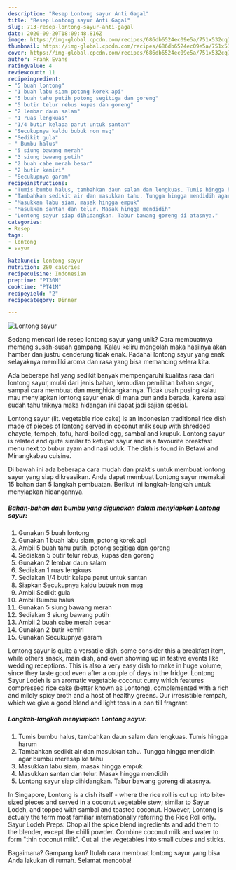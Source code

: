 ```yaml
---
description: "Resep Lontong sayur Anti Gagal"
title: "Resep Lontong sayur Anti Gagal"
slug: 713-resep-lontong-sayur-anti-gagal
date: 2020-09-20T18:09:48.816Z
image: https://img-global.cpcdn.com/recipes/686db6524ec09e5a/751x532cq70/lontong-sayur-foto-resep-utama.jpg
thumbnail: https://img-global.cpcdn.com/recipes/686db6524ec09e5a/751x532cq70/lontong-sayur-foto-resep-utama.jpg
cover: https://img-global.cpcdn.com/recipes/686db6524ec09e5a/751x532cq70/lontong-sayur-foto-resep-utama.jpg
author: Frank Evans
ratingvalue: 4
reviewcount: 11
recipeingredient:
- "5 buah lontong"
- "1 buah labu siam potong korek api"
- "5 buah tahu putih potong segitiga dan goreng"
- "5 butir telur rebus kupas dan goreng"
- "2 lembar daun salam"
- "1 ruas lengkuas"
- "1/4 butir kelapa parut untuk santan"
- "Secukupnya kaldu bubuk non msg"
- "Sedikit gula"
- " Bumbu halus"
- "5 siung bawang merah"
- "3 siung bawang putih"
- "2 buah cabe merah besar"
- "2 butir kemiri"
- "Secukupnya garam"
recipeinstructions:
- "Tumis bumbu halus, tambahkan daun salam dan lengkuas. Tumis hingga harum"
- "Tambahkan sedikit air dan masukkan tahu. Tungga hingga mendidih agar bumbu meresap ke tahu"
- "Masukkan labu siam, masak hingga empuk"
- "Masukkan santan dan telur. Masak hingga mendidih"
- "Lontong sayur siap dihidangkan. Tabur bawang goreng di atasnya."
categories:
- Resep
tags:
- lontong
- sayur

katakunci: lontong sayur 
nutrition: 280 calories
recipecuisine: Indonesian
preptime: "PT30M"
cooktime: "PT41M"
recipeyield: "2"
recipecategory: Dinner

---
```



![Lontong sayur](https://img-global.cpcdn.com/recipes/686db6524ec09e5a/751x532cq70/lontong-sayur-foto-resep-utama.jpg)

Sedang mencari ide resep lontong sayur yang unik? Cara membuatnya memang susah-susah gampang. Kalau keliru mengolah maka hasilnya akan hambar dan justru cenderung tidak enak. Padahal lontong sayur yang enak selayaknya memiliki aroma dan rasa yang bisa memancing selera kita.

Ada beberapa hal yang sedikit banyak mempengaruhi kualitas rasa dari lontong sayur, mulai dari jenis bahan, kemudian pemilihan bahan segar, sampai cara membuat dan menghidangkannya. Tidak usah pusing kalau mau menyiapkan lontong sayur enak di mana pun anda berada, karena asal sudah tahu triknya maka hidangan ini dapat jadi sajian spesial.

Lontong sayur (lit. vegetable rice cake) is an Indonesian traditional rice dish made of pieces of lontong served in coconut milk soup with shredded chayote, tempeh, tofu, hard-boiled egg, sambal and krupuk. Lontong sayur is related and quite similar to ketupat sayur and is a favourite breakfast menu next to bubur ayam and nasi uduk. The dish is found in Betawi and Minangkabau cuisine.


Di bawah ini ada beberapa cara mudah dan praktis untuk membuat lontong sayur yang siap dikreasikan. Anda dapat membuat Lontong sayur memakai 15 bahan dan 5 langkah pembuatan. Berikut ini langkah-langkah untuk menyiapkan hidangannya.

<!--inarticleads1-->

##### Bahan-bahan dan bumbu yang digunakan dalam menyiapkan Lontong sayur:

1. Gunakan 5 buah lontong
1. Gunakan 1 buah labu siam, potong korek api
1. Ambil 5 buah tahu putih, potong segitiga dan goreng
1. Sediakan 5 butir telur rebus, kupas dan goreng
1. Gunakan 2 lembar daun salam
1. Sediakan 1 ruas lengkuas
1. Sediakan 1/4 butir kelapa parut untuk santan
1. Siapkan Secukupnya kaldu bubuk non msg
1. Ambil Sedikit gula
1. Ambil  Bumbu halus
1. Gunakan 5 siung bawang merah
1. Sediakan 3 siung bawang putih
1. Ambil 2 buah cabe merah besar
1. Gunakan 2 butir kemiri
1. Gunakan Secukupnya garam


Lontong sayur is quite a versatile dish, some consider this a breakfast item, while others snack, main dish, and even showing up in festive events like wedding receptions. This is also a very easy dish to make in huge volume, since they taste good even after a couple of days in the fridge. Lontong Sayur Lodeh is an aromatic vegetable coconut curry which features compressed rice cake (better known as Lontong), complemented with a rich and mildly spicy broth and a host of healthy greens. Our irresistible rempah, which we give a good blend and light toss in a pan till fragrant. 

<!--inarticleads2-->

##### Langkah-langkah menyiapkan Lontong sayur:

1. Tumis bumbu halus, tambahkan daun salam dan lengkuas. Tumis hingga harum
1. Tambahkan sedikit air dan masukkan tahu. Tungga hingga mendidih agar bumbu meresap ke tahu
1. Masukkan labu siam, masak hingga empuk
1. Masukkan santan dan telur. Masak hingga mendidih
1. Lontong sayur siap dihidangkan. Tabur bawang goreng di atasnya.


In Singapore, Lontong is a dish itself - where the rice roll is cut up into bite-sized pieces and served in a coconut vegetable stew; similar to Sayur Lodeh, and topped with sambal and toasted coconut. However, Lontong is actualy the term most familiar internationally referring the Rice Roll only. Sayur Lodeh Preps: Chop all the spice blend ingredients and add them to the blender, except the chilli powder. Combine coconut milk and water to form &#34;thin coconut milk&#34;. Cut all the vegetables into small cubes and sticks. 

Bagaimana? Gampang kan? Itulah cara membuat lontong sayur yang bisa Anda lakukan di rumah. Selamat mencoba!

